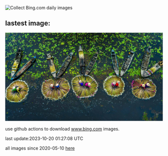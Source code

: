 ![Collect Bing.com daily images](https://github.com/counter2015/bing-daily-images/workflows/Collect%20Bing.com%20daily%20images/badge.svg)
## lastest image:
![](images/WaterLilyVietnam.jpg)

use github actions to download www.bing.com images.

last update:2023-10-20 01:27:08 UTC

all images since 2020-05-10 [here](https://github.com/counter2015/bing-daily-images/tree/master/images) 

